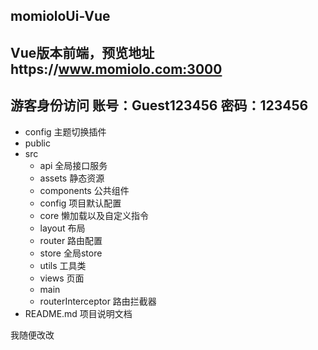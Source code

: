 ## momioloUi-Vue
## Vue版本前端，预览地址https://www.momiolo.com:3000
## 游客身份访问  账号：Guest123456  密码：123456

- config 主题切换插件
- public
- src
  - api 全局接口服务
  - assets 静态资源
  - components 公共组件
  - config 项目默认配置
  - core 懒加载以及自定义指令
  - layout 布局
  - router 路由配置
  - store 全局store
  - utils 工具类
  - views 页面
  - main 
  - routerInterceptor 路由拦截器
- README.md 项目说明文档


我随便改改